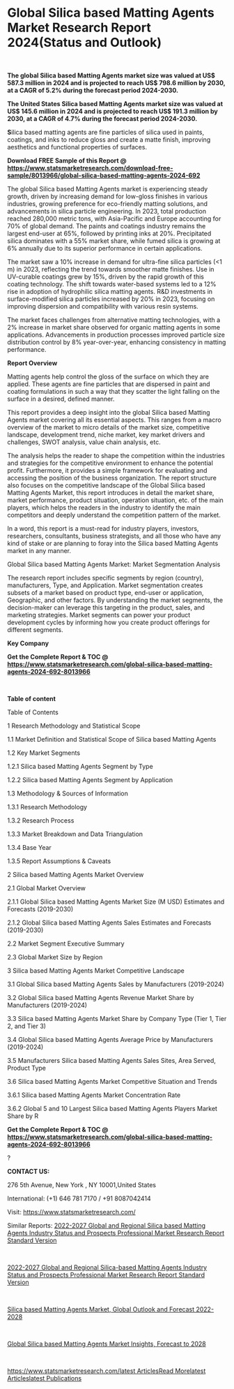 <h1>Global Silica based Matting Agents Market Research Report 2024(Status and Outlook)</h1><br/><p><strong>The global Silica based Matting Agents market size was valued at US$ 587.3 million in 2024 and is projected to reach US$ 798.6 million by 2030, at a <strong>CAGR</strong> of 5.2% during the forecast period 2024-2030.</strong></p>
 
 
 
 <p><strong>The United States Silica based Matting Agents market size was valued at US$ 145.6 million in 2024 and is projected to reach US$ 191.3 million by 2030, at a <strong>CAGR</strong> of 4.7% during the forecast period 2024-2030.</strong></p>
 
 
 
 <p><strong>S</strong>ilica based matting agents are fine particles of silica used in paints, coatings, and inks to reduce gloss and create a matte finish, improving aesthetics and functional properties of surfaces.</p>
 
 
 
 <p><strong>Download FREE Sample of this Report @ <a href="https://www.statsmarketresearch.com/download-free-sample/8013966/global-silica-based-matting-agents-2024-692">https://www.statsmarketresearch.com/download-free-sample/8013966/global-silica-based-matting-agents-2024-692</a></strong></p>
 
 
 
 <p>The global Silica based Matting Agents market is experiencing steady growth, driven by increasing demand for low-gloss finishes in various industries, growing preference for eco-friendly matting solutions, and advancements in silica particle engineering. In 2023, total production reached 280,000 metric tons, with Asia-Pacific and Europe accounting for 70% of global demand. The paints and coatings industry remains the largest end-user at 65%, followed by printing inks at 20%. Precipitated silica dominates with a 55% market share, while fumed silica is growing at 6% annually due to its superior performance in certain applications.</p>
 
 
 
 <p>The market saw a 10% increase in demand for ultra-fine silica particles (<1 m) in 2023, reflecting the trend towards smoother matte finishes. Use in UV-curable coatings grew by 15%, driven by the rapid growth of this coating technology. The shift towards water-based systems led to a 12% rise in adoption of hydrophilic silica matting agents. R&D investments in surface-modified silica particles increased by 20% in 2023, focusing on improving dispersion and compatibility with various resin systems.</p>
 
 
 
 <p>The market faces challenges from alternative matting technologies, with a 2% increase in market share observed for organic matting agents in some applications. Advancements in production processes improved particle size distribution control by 8% year-over-year, enhancing consistency in matting performance.</p>
 
 
 
 <p><strong>Report Overview</strong></p>
 
 
 
 <p>Matting agents help control the gloss of the surface on which they are applied. These agents are fine particles that are dispersed in paint and coating formulations in such a way that they scatter the light falling on the surface in a desired, defined manner.</p>
 
 
 
 <p>This report provides a deep insight into the global Silica based Matting Agents market covering all its essential aspects. This ranges from a macro overview of the market to micro details of the market size, competitive landscape, development trend, niche market, key market drivers and challenges, SWOT analysis, value chain analysis, etc.</p>
 
 
 
 <p>The analysis helps the reader to shape the competition within the industries and strategies for the competitive environment to enhance the potential profit. Furthermore, it provides a simple framework for evaluating and accessing the position of the business organization. The report structure also focuses on the competitive landscape of the Global Silica based Matting Agents Market, this report introduces in detail the market share, market performance, product situation, operation situation, etc. of the main players, which helps the readers in the industry to identify the main competitors and deeply understand the competition pattern of the market.</p>
 
 
 
 <p>In a word, this report is a must-read for industry players, investors, researchers, consultants, business strategists, and all those who have any kind of stake or are planning to foray into the Silica based Matting Agents market in any manner.</p>
 
 
 
 <p>Global Silica based Matting Agents Market: Market Segmentation Analysis</p>
 
 
 
 <p>The research report includes specific segments by region (country), manufacturers, Type, and Application. Market segmentation creates subsets of a market based on product type, end-user or application, Geographic, and other factors. By understanding the market segments, the decision-maker can leverage this targeting in the product, sales, and marketing strategies. Market segments can power your product development cycles by informing how you create product offerings for different segments.</p>
 
 
 
 <p><strong>Key Company</strong></p>
 
 
 
 <div><b>Get the Complete Report & TOC @ <a href="https://www.statsmarketresearch.com/global-silica-based-matting-agents-2024-692-8013966">https://www.statsmarketresearch.com/global-silica-based-matting-agents-2024-692-8013966</a></b></div>
 
 
 
 <p><br />
 
 <b>Table of content</b></p>
 
 
 
 <p>Table of Contents<br />
 
 1 Research Methodology and Statistical Scope<br />
 
 1.1 Market Definition and Statistical Scope of Silica based Matting Agents<br />
 
 1.2 Key Market Segments<br />
 
 1.2.1 Silica based Matting Agents Segment by Type<br />
 
 1.2.2 Silica based Matting Agents Segment by Application<br />
 
 1.3 Methodology & Sources of Information<br />
 
 1.3.1 Research Methodology<br />
 
 1.3.2 Research Process<br />
 
 1.3.3 Market Breakdown and Data Triangulation<br />
 
 1.3.4 Base Year<br />
 
 1.3.5 Report Assumptions & Caveats<br />
 
 2 Silica based Matting Agents Market Overview<br />
 
 2.1 Global Market Overview<br />
 
 2.1.1 Global Silica based Matting Agents Market Size (M USD) Estimates and Forecasts (2019-2030)<br />
 
 2.1.2 Global Silica based Matting Agents Sales Estimates and Forecasts (2019-2030)<br />
 
 2.2 Market Segment Executive Summary<br />
 
 2.3 Global Market Size by Region<br />
 
 3 Silica based Matting Agents Market Competitive Landscape<br />
 
 3.1 Global Silica based Matting Agents Sales by Manufacturers (2019-2024)<br />
 
 3.2 Global Silica based Matting Agents Revenue Market Share by Manufacturers (2019-2024)<br />
 
 3.3 Silica based Matting Agents Market Share by Company Type (Tier 1, Tier 2, and Tier 3)<br />
 
 3.4 Global Silica based Matting Agents Average Price by Manufacturers (2019-2024)<br />
 
 3.5 Manufacturers Silica based Matting Agents Sales Sites, Area Served, Product Type<br />
 
 3.6 Silica based Matting Agents Market Competitive Situation and Trends<br />
 
 3.6.1 Silica based Matting Agents Market Concentration Rate<br />
 
 3.6.2 Global 5 and 10 Largest Silica based Matting Agents Players Market Share by R</p>
 
 
 
 <div><b>Get the Complete Report & TOC @ <a href="https://www.statsmarketresearch.com/global-silica-based-matting-agents-2024-692-8013966">https://www.statsmarketresearch.com/global-silica-based-matting-agents-2024-692-8013966</a></b></div>
 
 
 
 <p>? </p>
 
 
 
 <p><b>CONTACT US:</b><br />
 
 276 5th Avenue, New York , NY 10001,United States<br />
 
 International: (+1) 646 781 7170 / +91 8087042414<br />
 
 Visit: <a href="https://www.statsmarketresearch.com/">https://www.statsmarketresearch.com/</a><br />
 
 Similar Reports: <a href="https://www.statsmarketresearch.com/global-silica-based-matting-agents-2024-692-8013966">2022-2027 Global and Regional Silica based Matting Agents Industry Status and Prospects Professional Market Research Report Standard Version</a><br />
 
 <br />
 
 <a href="https://www.statsmarketresearch.com/global-silica-based-matting-agents-2024-692-8013966">2022-2027 Global and Regional Silica-based Matting Agents Industry Status and Prospects Professional Market Research Report Standard Version</a><br />
 
 <br />
 
 <a href="https://www.statsmarketresearch.com/global-silica-based-matting-agents-2024-692-8013966">Silica based Matting Agents Market, Global Outlook and Forecast 2022-2028</a><br />
 
 <br />
 
 <a href="https://www.statsmarketresearch.com/global-silica-based-matting-agents-2024-692-8013966">Global Silica based Matting Agents Market Insights, Forecast to 2028</a><br />
 
 <br />
 
 <a href="https://gyeongbokgung.com">https://www.statsmarketresearch.com/</a><a href="https://hallyeomaritime.com">latest Articles</a><a href="https://jingwansa.com">Read More</a><a href="https://nguoiviet.jp/">latest Articles</a><a href="https://www.intelmarketresearch.com/">latest Publications</a></p>